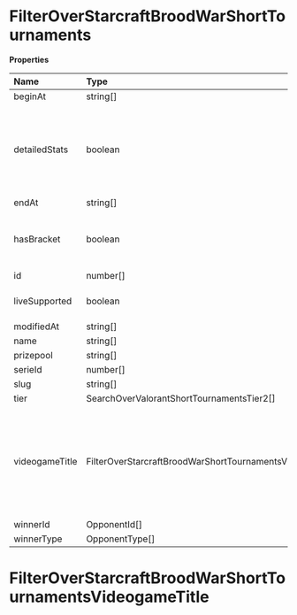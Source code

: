 # FilterOverStarcraftBroodWarShortTournaments

**Properties**

| Name           | Type                                                        | Required | Description                                                                                              |
| :------------- | :---------------------------------------------------------- | :------- | :------------------------------------------------------------------------------------------------------- |
| beginAt        | string[]                                                    | ❌       |                                                                                                          |
| detailedStats  | boolean                                                     | ❌       | Whether the tournament is expected to have detailed statistics available                                 |
| endAt          | string[]                                                    | ❌       |                                                                                                          |
| hasBracket     | boolean                                                     | ❌       | Whether the tournament has a bracket                                                                     |
| id             | number[]                                                    | ❌       |                                                                                                          |
| liveSupported  | boolean                                                     | ❌       | Whether live is supported                                                                                |
| modifiedAt     | string[]                                                    | ❌       |                                                                                                          |
| name           | string[]                                                    | ❌       |                                                                                                          |
| prizepool      | string[]                                                    | ❌       |                                                                                                          |
| serieId        | number[]                                                    | ❌       |                                                                                                          |
| slug           | string[]                                                    | ❌       |                                                                                                          |
| tier           | SearchOverValorantShortTournamentsTier2[]                   | ❌       |                                                                                                          |
| videogameTitle | FilterOverStarcraftBroodWarShortTournamentsVideogameTitle[] | ❌       | A videogame title id or slug. <br/>Only for `/csgo/*`, `/codmw/*`, `/fifa/*` and `/ow/*` endpoints <br/> |
| winnerId       | OpponentId[]                                                | ❌       |                                                                                                          |
| winnerType     | OpponentType[]                                              | ❌       |                                                                                                          |

# FilterOverStarcraftBroodWarShortTournamentsVideogameTitle

<!-- This file was generated by liblab | https://liblab.com/ -->
